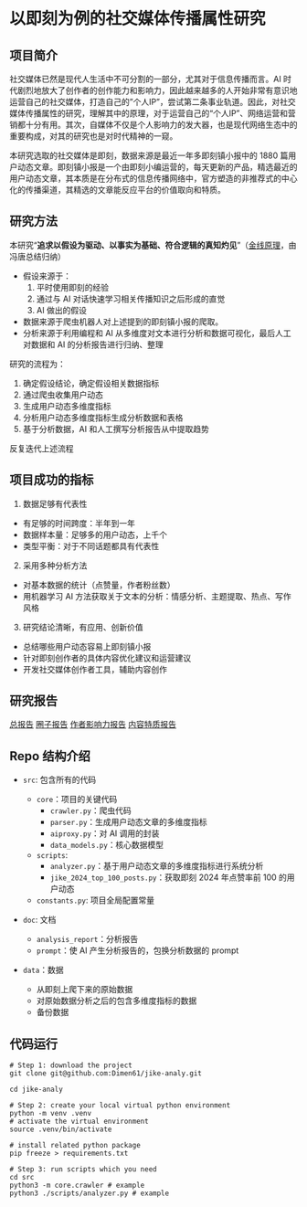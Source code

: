 # 以即刻为例的社交媒体传播属性研究

## 项目简介
社交媒体已然是现代人生活中不可分割的一部分，尤其对于信息传播而言。AI 时代剧烈地放大了创作者的创作能力和影响力，因此越来越多的人开始非常有意识地运营自己的社交媒体，打造自己的”个人IP”，尝试第二条事业轨道。因此，对社交媒体传播属性的研究，理解其中的原理，对于运营自己的“个人IP”、网络运营和营销都十分有用。其次，自媒体不仅是个人影响力的发大器，也是现代网络生态中的重要构成，对其的研究也是对时代精神的一窥。

本研究选取的社交媒体是即刻，数据来源是最近一年多即刻镇小报中的 1880 篇用户动态文章。即刻镇小报是一个由即刻小编运营的，每天更新的产品，精选最近的用户动态文章，其本质是在分布式的信息传播网络中，官方塑造的非推荐式的中心化的传播渠道，其精选的文章能反应平台的价值取向和特质。

## 研究方法
本研究“**追求以假设为驱动、以事实为基础、符合逻辑的真知灼见**”（[金线原理](https://book.douban.com/subject/36176944/)，由冯唐总结归纳）
- 假设来源于：
  1. 平时使用即刻的经验
  2. 通过与 AI 对话快速学习相关传播知识之后形成的直觉
  3. AI 做出的假设
- 数据来源于爬虫机器人对上述提到的即刻镇小报的爬取。
- 分析来源于利用编程和 AI 从多维度对文本进行分析和数据可视化，最后人工对数据和 AI 的分析报告进行归纳、整理

研究的流程为：
1. 确定假设结论，确定假设相关数据指标
2. 通过爬虫收集用户动态
3. 生成用户动态多维度指标
4. 分析用户动态多维度指标生成分析数据和表格
5. 基于分析数据，AI 和人工撰写分析报告从中提取趋势

反复迭代上述流程

## 项目成功的指标
1. 数据足够有代表性
  - 有足够的时间跨度：半年到一年
  - 数据样本量：足够多的用户动态，上千个
  - 类型平衡：对于不同话题都具有代表性
2. 采用多种分析方法
  - 对基本数据的统计（点赞量，作者粉丝数）
  - 用机器学习 AI 方法获取关于文本的分析：情感分析、主题提取、热点、写作风格
3. 研究结论清晰，有应用、创新价值
  - 总结哪些用户动态容易上即刻镇小报
  - 针对即刻创作者的具体内容优化建议和运营建议
  - 开发社交媒体创作者工具，辅助内容创作

## 研究报告
[总报告]()
[圈子报告]()
[作者影响力报告]()
[内容特质报告]()

## Repo 结构介绍
- `src`: 包含所有的代码
  - `core`：项目的关键代码
    - `crawler.py`：爬虫代码
    - `parser.py`：生成用户动态文章的多维度指标
    - `aiproxy.py`：对 AI 调用的封装
    - `data_models.py`：核心数据模型
  - `scripts`:
    - `analyzer.py`：基于用户动态文章的多维度指标进行系统分析
    - `jike_2024_top_100_posts.py`：获取即刻 2024 年点赞率前 100 的用户动态
  - `constants.py`: 项目全局配置常量

- `doc`: 文档
  - `analysis_report`：分析报告
  - `prompt`：使 AI 产生分析报告的，包换分析数据的 prompt

- `data`：数据
  - 从即刻上爬下来的原始数据
  - 对原始数据分析之后的包含多维度指标的数据
  - 备份数据

## 代码运行
```shell
# Step 1: download the project
git clone git@github.com:Dimen61/jike-analy.git

cd jike-analy

# Step 2: create your local virtual python environment
python -m venv .venv
# activate the virtual environment
source .venv/bin/activate

# install related python package
pip freeze > requirements.txt

# Step 3: run scripts which you need
cd src
python3 -m core.crawler # example
python3 ./scripts/analyzer.py # example
```
